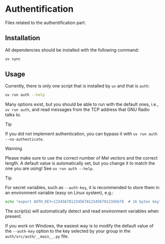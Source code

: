 # Authentification

Files related to the authentification part.

## Installation

All dependencies should be installed with the following command:

```bash
uv sync
```

## Usage

Currently, there is only one script that is installed by `uv` and that is `auth`:

```bash
uv run auth --help
```

Many options exist, but you should be able to run with the default ones, i.e., `uv run auth`, and
read messages from the TCP address that GNU Radio talks to.

> [!TIP]
> If you did not implement authentication, you can bypass it
> with `uv run auth --no-authenticate`.

> [!WARNING]
> Please make sure to use the correct number of Mel vectors and the correct length.
> A default value is automatically set, but you change it
> to match the one you are using! See `uv run auth --help`.

> [!TIP]
> For secret variables, such as `--auth-key`,
> it is recommended to store them in an environment variable (easy on Linux system), e.g.:
>
> ```bash
> echo "export AUTH_KEY=12345678123456781234567812345678  # 16 bytes key" >> ~/.bashrc.
> ```
>
> The script(s) will automatically detect and read environment variables when present.
>
> If you work on Windows, the easiest way is to modify the default value of the `--auth-key` option to the key selected by your group in the `auth/src/auth/__main__.py` file.
